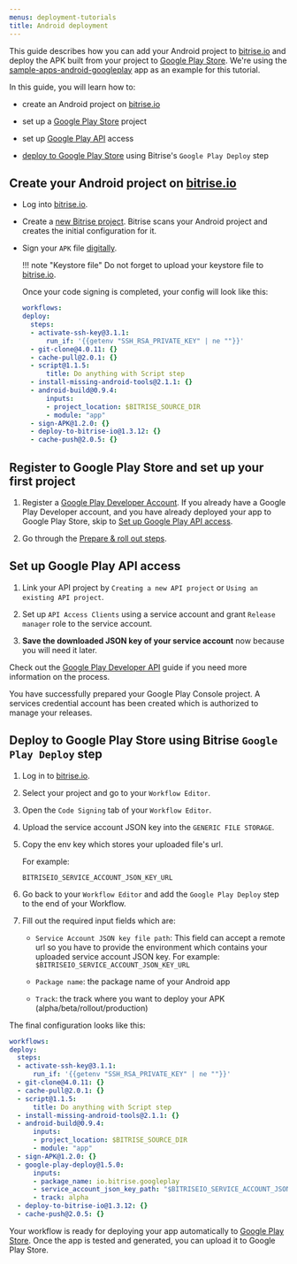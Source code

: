 ```yaml
---
menus: deployment-tutorials
title: Android deployment
---
```


This guide describes how you can add your Android project to [bitrise.io](https://www.bitrise.io) and deploy the APK built from your project to [Google Play Store](https://play.google.com/store). We're using the [sample-apps-android-googleplay](https://github.com/bitrise-samples/sample-apps-android-googleplay) app as an example for this tutorial.

In this guide, you will learn how to:

  * create an Android project on [bitrise.io](https://www.bitrise.io)

  * set up a [Google Play Store](https://play.google.com/store) project

  * set up [Google Play API](https://developers.google.com/android-publisher/getting_started) access

  * [deploy to Google Play Store](#deploy-to-google-play-store-using-bitrise-google-play-deploy-step) using Bitrise's `Google Play Deploy` step

## Create your Android project on [bitrise.io](https://www.bitrise.io)

* Log into [bitrise.io](htts://www.bitrise.io).

* Create a [new Bitrise project](/adding-a-new-app). Bitrise scans your Android project and creates the initial configuration for it.

* Sign your `APK` file [digitally](/code-signing/android-code-signing/android-code-signing-using-bitrise-sign-APK-step/).

    !!! note "Keystore file"
        Do not forget to upload your keystore file to [bitrise.io](htts://www.bitrise.io).

  Once your code signing is completed, your config will look like this:

  ```yaml
  workflows:
  deploy:
    steps:
    - activate-ssh-key@3.1.1:
        run_if: '{{getenv "SSH_RSA_PRIVATE_KEY" | ne ""}}'
    - git-clone@4.0.11: {}
    - cache-pull@2.0.1: {}
    - script@1.1.5:
        title: Do anything with Script step
    - install-missing-android-tools@2.1.1: {}
    - android-build@0.9.4:
        inputs:
        - project_location: $BITRISE_SOURCE_DIR
        - module: "app"
    - sign-APK@1.2.0: {}
    - deploy-to-bitrise-io@1.3.12: {}
    - cache-push@2.0.5: {}
  ```
## Register to Google Play Store and set up your first project

1. Register a [Google Play Developer Account](https://developer.android.com/distribute/console/).
  If you already have a Google Play Developer account, and you have already deployed your app to Google Play Store, skip to [Set up Google Play API access](#set-up-google-play-API-access).

2. Go through the [Prepare & roll out steps](https://support.google.com/googleplay/android-developer/answer/7159011?hl=en).


## Set up Google Play API access

1. Link your API project by `Creating a new API project` or `Using an existing API project`.

2. Set up `API Access Clients` using a service account and grant `Release manager` role to the service account.

3. **Save the downloaded JSON key of your service account** now because you will need it later.


Check out the [Google Play Developer API](https://developers.google.com/android-publisher/getting_started) guide if you need more information on the process.

You have successfully prepared your Google Play Console project. A services credential account has been created which is authorized to manage your releases.


## Deploy to Google Play Store using Bitrise `Google Play Deploy` step

1. Log in to [bitrise.io](https://www.bitrise.io).

2. Select your project and go to your `Workflow Editor`.

3. Open the `Code Signing` tab of your `Workflow Editor`.

4. Upload the service account JSON key into the `GENERIC FILE STORAGE`.

5. Copy the env key which stores your uploaded file's url.

    For example:

    `BITRISEIO_SERVICE_ACCOUNT_JSON_KEY_URL`

6. Go back to your `Workflow Editor` and add the `Google Play Deploy` step to the end of your Workflow.

8. Fill out the required input fields which are:

    - `Service Account JSON key file path`: This field can accept a remote url so you have to provide the environment which contains your uploaded service account JSON key.
    For example: `$BITRISEIO_SERVICE_ACCOUNT_JSON_KEY_URL`

    - `Package name`: the package name of your Android app

    - `Track`: the track where you want to deploy your APK (alpha/beta/rollout/production)

The final configuration looks like this:

```yaml
workflows:
deploy:
  steps:
  - activate-ssh-key@3.1.1:
      run_if: '{{getenv "SSH_RSA_PRIVATE_KEY" | ne ""}}'
  - git-clone@4.0.11: {}
  - cache-pull@2.0.1: {}
  - script@1.1.5:
      title: Do anything with Script step
  - install-missing-android-tools@2.1.1: {}
  - android-build@0.9.4:
      inputs:
      - project_location: $BITRISE_SOURCE_DIR
      - module: "app"
  - sign-APK@1.2.0: {}
  - google-play-deploy@1.5.0:
      inputs:
      - package_name: io.bitrise.googleplay
      - service_account_json_key_path: "$BITRISEIO_SERVICE_ACCOUNT_JSON_KEY_URL"
      - track: alpha
  - deploy-to-bitrise-io@1.3.12: {}
  - cache-push@2.0.5: {}
```

Your workflow is ready for deploying your app automatically to [Google Play Store](https://play.google.com/store). Once the app is tested and generated, you can upload it to Google Play Store.
